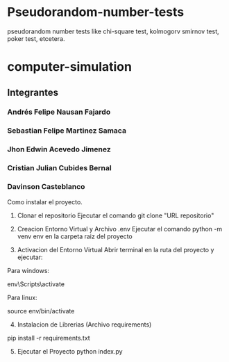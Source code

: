 # Pseudorandom-number-tests
pseudorandom number tests like chi-square test, kolmogorv smirnov test, poker test, etcetera.


# computer-simulation

## Integrantes
### Andrés Felipe Nausan Fajardo
### Sebastian Felipe Martinez Samaca
### Jhon Edwin Acevedo Jimenez 
### Cristian Julian Cubides Bernal
### Davinson Casteblanco

Como instalar el proyecto.

1. Clonar el repositorio
Ejecutar el comando git clone "URL repositorio"

2. Creacion Entorno Virtual y Archivo .env
Ejecutar el comando python -m venv env en la carpeta raiz del proyecto

3. Activacion del Entorno Virtual
Abrir terminal en la ruta del proyecto y ejecutar:

Para windows:

env\Scripts\activate

Para linux:

source env/bin/activate

4. Instalacion de Librerias (Archivo requirements)

pip install -r requirements.txt

5. Ejecutar el Proyecto
python index.py
